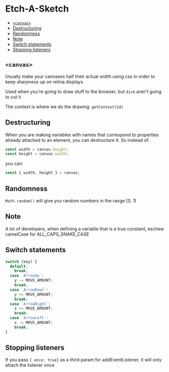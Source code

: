 # Etch-A-Sketch <!-- omit in toc -->

- [`<canvas>`](#canvas)
- [Destructuring](#destructuring)
- [Randomness](#randomness)
- [Note](#note)
- [Switch statements](#switch-statements)
- [Stopping listeners](#stopping-listeners)

## `<canvas>`

Usually make your canvases half their actual width using css in order to keep sharpness up on retina displays

Used when you're going to draw stuff to the browser, but `div`s aren't going to cut it

The context is where we do the drawing: `getContext(2d)`

## Destructuring

When you are making variables with names that correspond to properties already attached to an element, you can destructure it. So instead of:

```javascript
const width = canvas.height;
const height = canvas.width;
```

you can:

```javascript
const { width, height } = canvas;
```

## Randomness

`Math.random()` will give you random numbers in the range [0, 1)

## Note

A lot of developers, when defining a variable that is a true constant, eschew camelCase for ALL_CAPS_SNAKE_CASE

## Switch statements

```javascript
switch (key) {
  default:
    break;
  case `ArrowUp`:
    y -= MOVE_AMOUNT;
    break;
  case `ArrowDown`:
    y += MOVE_AMOUNT;
    break;
  case `ArrowRight`:
    x += MOVE_AMOUNT;
    break;
  case `ArrowLeft`:
    x -= MOVE_AMOUNT;
    break;
}
```

## Stopping listeners

If you pass `{ once: true}` as a third param for addEventListener, it will only attach the listener once
